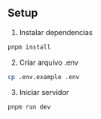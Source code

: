 ## Setup
1. Instalar dependencias
```bash
pnpm install
```

2. Criar arquivo .env
```bash
cp .env.example .env
```

3. Iniciar servidor
```bash
pnpm run dev
```